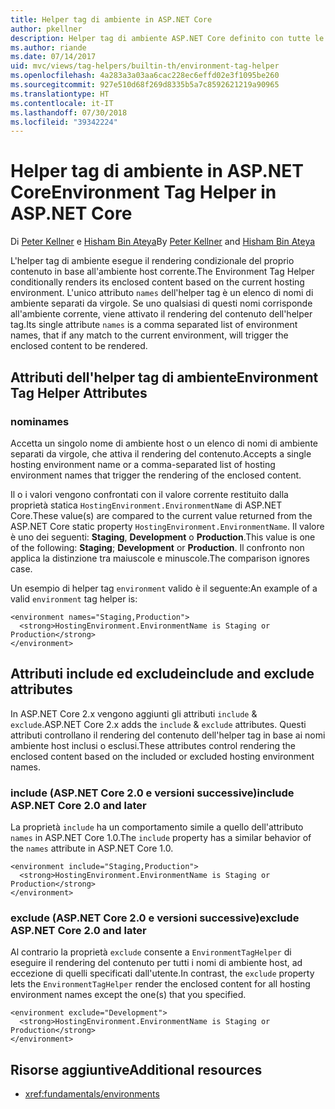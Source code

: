 ```yaml
---
title: Helper tag di ambiente in ASP.NET Core
author: pkellner
description: Helper tag di ambiente ASP.NET Core definito con tutte le proprietà
ms.author: riande
ms.date: 07/14/2017
uid: mvc/views/tag-helpers/builtin-th/environment-tag-helper
ms.openlocfilehash: 4a283a3a03aa6cac228ec6effd02e3f1095be260
ms.sourcegitcommit: 927e510d68f269d8335b5a7c8592621219a90965
ms.translationtype: HT
ms.contentlocale: it-IT
ms.lasthandoff: 07/30/2018
ms.locfileid: "39342224"
---
```

# <a name="environment-tag-helper-in-aspnet-core"></a><span data-ttu-id="b1d76-103">Helper tag di ambiente in ASP.NET Core</span><span class="sxs-lookup"><span data-stu-id="b1d76-103">Environment Tag Helper in ASP.NET Core</span></span>

<span data-ttu-id="b1d76-104">Di [Peter Kellner](http://peterkellner.net) e [Hisham Bin Ateya](https://twitter.com/hishambinateya)</span><span class="sxs-lookup"><span data-stu-id="b1d76-104">By [Peter Kellner](http://peterkellner.net) and [Hisham Bin Ateya](https://twitter.com/hishambinateya)</span></span>

<span data-ttu-id="b1d76-105">L'helper tag di ambiente esegue il rendering condizionale del proprio contenuto in base all'ambiente host corrente.</span><span class="sxs-lookup"><span data-stu-id="b1d76-105">The Environment Tag Helper conditionally renders its enclosed content based on the current hosting environment.</span></span> <span data-ttu-id="b1d76-106">L'unico attributo `names` dell'helper tag è un elenco di nomi di ambiente separati da virgole. Se uno qualsiasi di questi nomi corrisponde all'ambiente corrente, viene attivato il rendering del contenuto dell'helper tag.</span><span class="sxs-lookup"><span data-stu-id="b1d76-106">Its single attribute `names` is a comma separated list of environment names, that if any match to the current environment, will trigger the enclosed content to be rendered.</span></span>

## <a name="environment-tag-helper-attributes"></a><span data-ttu-id="b1d76-107">Attributi dell'helper tag di ambiente</span><span class="sxs-lookup"><span data-stu-id="b1d76-107">Environment Tag Helper Attributes</span></span>

### <a name="names"></a><span data-ttu-id="b1d76-108">nomi</span><span class="sxs-lookup"><span data-stu-id="b1d76-108">names</span></span>

<span data-ttu-id="b1d76-109">Accetta un singolo nome di ambiente host o un elenco di nomi di ambiente separati da virgole, che attiva il rendering del contenuto.</span><span class="sxs-lookup"><span data-stu-id="b1d76-109">Accepts a single hosting environment name or a comma-separated list of hosting environment names that trigger the rendering of the enclosed content.</span></span>

<span data-ttu-id="b1d76-110">Il o i valori vengono confrontati con il valore corrente restituito dalla proprietà statica `HostingEnvironment.EnvironmentName` di ASP.NET Core.</span><span class="sxs-lookup"><span data-stu-id="b1d76-110">These value(s) are compared to the current value returned from the ASP.NET Core static property `HostingEnvironment.EnvironmentName`.</span></span>  <span data-ttu-id="b1d76-111">Il valore è uno dei seguenti: **Staging**, **Development** o **Production**.</span><span class="sxs-lookup"><span data-stu-id="b1d76-111">This value is one of the following: **Staging**; **Development** or **Production**.</span></span> <span data-ttu-id="b1d76-112">Il confronto non applica la distinzione tra maiuscole e minuscole.</span><span class="sxs-lookup"><span data-stu-id="b1d76-112">The comparison ignores case.</span></span>

<span data-ttu-id="b1d76-113">Un esempio di helper tag `environment` valido è il seguente:</span><span class="sxs-lookup"><span data-stu-id="b1d76-113">An example of a valid `environment` tag helper is:</span></span>

```cshtml
<environment names="Staging,Production">
  <strong>HostingEnvironment.EnvironmentName is Staging or Production</strong>
</environment>
```

## <a name="include-and-exclude-attributes"></a><span data-ttu-id="b1d76-114">Attributi include ed exclude</span><span class="sxs-lookup"><span data-stu-id="b1d76-114">include and exclude attributes</span></span>

<span data-ttu-id="b1d76-115">In ASP.NET Core 2.x vengono aggiunti gli attributi `include` & `exclude`.</span><span class="sxs-lookup"><span data-stu-id="b1d76-115">ASP.NET Core 2.x adds the `include` & `exclude` attributes.</span></span> <span data-ttu-id="b1d76-116">Questi attributi controllano il rendering del contenuto dell'helper tag in base ai nomi ambiente host inclusi o esclusi.</span><span class="sxs-lookup"><span data-stu-id="b1d76-116">These attributes control rendering the enclosed content based on the included or excluded hosting environment names.</span></span>

### <a name="include-aspnet-core-20-and-later"></a><span data-ttu-id="b1d76-117">include (ASP.NET Core 2.0 e versioni successive)</span><span class="sxs-lookup"><span data-stu-id="b1d76-117">include ASP.NET Core 2.0 and later</span></span>

<span data-ttu-id="b1d76-118">La proprietà `include` ha un comportamento simile a quello dell'attributo `names` in ASP.NET Core 1.0.</span><span class="sxs-lookup"><span data-stu-id="b1d76-118">The `include` property has a similar behavior of the `names` attribute in ASP.NET Core 1.0.</span></span>

```cshtml
<environment include="Staging,Production">
  <strong>HostingEnvironment.EnvironmentName is Staging or Production</strong>
</environment>
```

### <a name="exclude-aspnet-core-20-and-later"></a><span data-ttu-id="b1d76-119">exclude (ASP.NET Core 2.0 e versioni successive)</span><span class="sxs-lookup"><span data-stu-id="b1d76-119">exclude ASP.NET Core 2.0 and later</span></span>

<span data-ttu-id="b1d76-120">Al contrario la proprietà `exclude` consente a `EnvironmentTagHelper` di eseguire il rendering del contenuto per tutti i nomi di ambiente host, ad eccezione di quelli specificati dall'utente.</span><span class="sxs-lookup"><span data-stu-id="b1d76-120">In contrast, the `exclude` property lets the `EnvironmentTagHelper` render the enclosed content for all hosting environment names except the one(s) that you specified.</span></span>

```cshtml
<environment exclude="Development">
  <strong>HostingEnvironment.EnvironmentName is Staging or Production</strong>
</environment>
```

## <a name="additional-resources"></a><span data-ttu-id="b1d76-121">Risorse aggiuntive</span><span class="sxs-lookup"><span data-stu-id="b1d76-121">Additional resources</span></span>

* <xref:fundamentals/environments>
